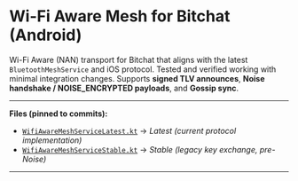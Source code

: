 # Wi-Fi Aware Mesh for Bitchat (Android)

Wi-Fi Aware (NAN) transport for Bitchat that aligns with the latest `BluetoothMeshService` and iOS protocol. Tested and verified working with minimal integration changes. 
Supports **signed TLV announces**, **Noise handshake / NOISE_ENCRYPTED payloads**, and **Gossip sync**. 

---

**Files (pinned to commits):**
- [`WifiAwareMeshServiceLatest.kt`](https://github.com/permissionlesstech/bitchat-android/commit/6546943cf7bc727b03b6a96c74a07949bb2ddb7a) → *Latest (current protocol implementation)*
- [`WifiAwareMeshServiceStable.kt`](https://github.com/permissionlesstech/bitchat-android/commit/013f0c00cf3ca1b7942fda6f1dac6f3e84b721f2) → *Stable (legacy key exchange, pre-Noise)*

---